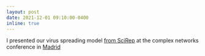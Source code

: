 ```yaml
---
layout: post
date: 2021-12-01 09:10:00-0400
inline: true
---
```


I presented our virus spreading model [from SciRep](https://www.nature.com/articles/s41598-021-86704-2) at the complex networks conference in [Madrid](https://complexnetworks.org/)
